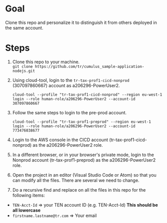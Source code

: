 # Goal
Clone this repo and personalize it to distinguish it from others deployed in the same account.

# Steps
1. Clone this repo to your machine.  
`git clone https://github.com/tr/cumulus_sample-application-nodejs.git`

1. Using cloud-tool, login to the `tr-tax-prof1-cicd-nonprod` (307097860667) account as a206296-PowerUser2.
    ```shell
    cloud-tool --profile "tr-tax-prof1-cicd-nonprod" --region eu-west-1 login --role human-role/a206296-PowerUser2 --account-id 307097860667
    ```

1. Follow the same steps to login to the pre-prod account.
    ```shell
    cloud-tool --profile "tr-tax-prof1-preprod" --region eu-west-1 login --role human-role/a206296-PowerUser2 --account-id 773476038677
    ```

1. Login to the AWS console in the CICD account (tr-tax-prof1-cicd-nonprod) as the a206296-PowerUser2 role.
1. In a different browser, or in your browser's private mode, login to the Nonprod account (tr-tax-prof1-preprod) as the a206296-PowerUser2 role.
1. Open the project in an editor (Visual Studio Code or Atom) so that you can modify all the files.  There are several we need to change.
1. Do a recursive find and replace on all the files in this repo for the following items:
  * `TEN-Acct-Id` => your TEN account ID (e.g. TEN-Acct-Id)  **This should be all lowercase**
  * `firstname.lastname@tr.com` => Your email
